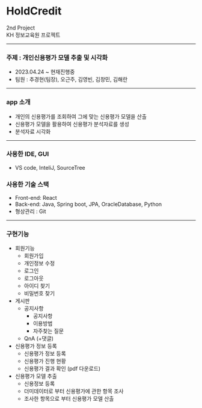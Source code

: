 # HoldCredit

2nd Project  
KH 정보교육원 프로젝트

---
### 주제 : 개인신용평가 모델 추출 및 시각화  
- 2023.04.24 ~ 현재진행중  
- 팀원 : 추경현(팀장), 오근주, 김영빈, 김창민, 김해란
---
### app 소개
- 개인의 신용평가를 조회하여 그에 맞는 신용평가 모델을 산출
- 신용평가 모델을 활용하여 신용평가 분석자료를 생성
- 분석자료 시각화

---
### 사용한 IDE, GUI
- VS code, InteliJ, SourceTree 
### 사용한 기술 스택
- Front-end: React
- Back-end: Java, Spring boot, JPA, OracleDatabase, Python
- 형상관리 : Git
---
### 구현기능
- 회원기능
  - 회원가입
  - 개인정보 수정
  - 로그인
  - 로그아웃
  - 아이디 찾기
  - 비밀번호 찾기
- 게시판
  - 공지사항
    - 공지사항
    - 이용방법
    - 자주찾는 질문
  - QnA (+댓글)
- 신용평가 정보 등록
  - 신용평가 정보 등록
  - 신용평가 진행 현황
  - 신용평가 결과 확인 (pdf 다운로드)
- 신용평가 모델 추출
  - 신용정보 등록
  - 더미데이터로 부터 신용평가에 관한 항목 조사
  - 조사한 항목으로 부터 신용평가 모델 산출
